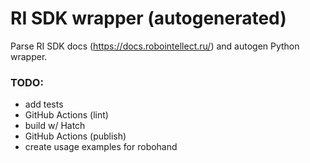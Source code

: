 # RI SDK wrapper (autogenerated)

Parse RI SDK docs (https://docs.robointellect.ru/) and autogen Python wrapper.


### TODO:
- add tests
- GitHub Actions (lint)
- build w/ Hatch
- GitHub Actions (publish)
- create usage examples for robohand
